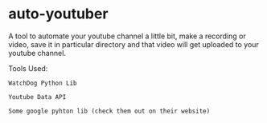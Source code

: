 # auto-youtuber
A tool to automate your youtube channel a little bit, make a recording or video, 
save it in particular directory and that video will get uploaded to your youtube channel.


Tools Used:
   
    WatchDog Python Lib
    
    Youtube Data API
    
    Some google pyhton lib (check them out on their website)
